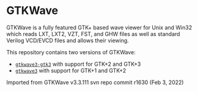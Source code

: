 # GTKWave
GTKWave is a fully featured GTK+ based wave viewer for Unix and Win32 which reads LXT, LXT2, VZT, FST, and GHW files as well as standard Verilog VCD/EVCD files and allows their viewing.

This repository contains two versions of GTKWave:
* [`gtkwave3-gtk3`](/gtkwave3-gtk3) with support for GTK+2 and GTK+3
* [`gtkwave3`](/gtkwave3) with support for GTK+1 and GTK+2

Imported from GTKWave v3.3.111 svn repo commit r1630 (Feb 3, 2022)
